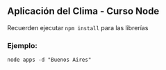 ## Aplicación del Clima - Curso Node

Recuerden ejecutar ```npm install``` para las librerías

### Ejemplo: 
```
node apps -d "Buenos Aires"
```